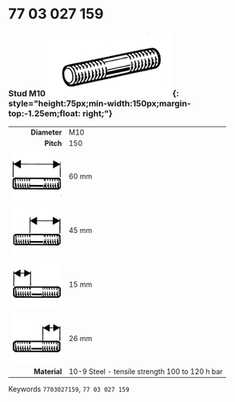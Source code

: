 # 77 03 027 159

### Stud M10 ![](../assets/images/parts/stud.png){: style="height:75px;min-width:150px;margin-top:-1.25em;float: right;"}

|   |   |
|---:|---|
**Diameter** | M10
**Pitch** | 150
![](../assets/images/stud_total.png) | 60 mm
![](../assets/images/stud_total_right.png) | 45 mm
![](../assets/images/stud_left.png) | 15 mm
![](../assets/images/stud_right.png) | 26 mm
**Material** | 10-9 Steel - tensile strength 100 to 120 h bar

Keywords `7703027159`, `77 03 027 159`

